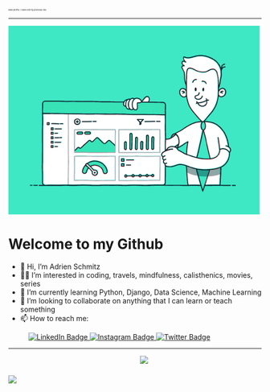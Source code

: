 <p style="font-size:4px;"> New profile. I have lost my previous one</p>

---

<img src="baner_giphy.gif" width="500px"  alt="image from giphy">

# Welcome to my Github

- 👋 Hi, I’m Adrien Schmitz
- 🧘‍♂️ I’m interested in coding, travels, mindfulness, calisthenics, movies, series
- 🌱 I’m currently learning Python, Django, Data Science, Machine Learning
- 🔗 I’m looking to collaborate on anything that I can learn or teach something
- 📫 How to reach me: 

<div id="badges" style="margin-left:40px;">
  <a href = "https://twitter.com/AdrienSchmitz">
    <img src="https://img.shields.io/badge/LinkedIn-blue?style=for-the-badge&logo=linkedin&logoColor=white" alt="LinkedIn Badge"/>
  </a>
    <a href = "https://www.instagram.com/adrien.schmitz/">
    <img src="https://img.shields.io/badge/Instagram-orange?style=for-the-badge&logo=instagram&logoColor=white" alt="Instagram Badge"/>
  <a>
  <a href = "https://www.linkedin.com/in/adrienschmitz/">
    <img src="https://img.shields.io/badge/Twitter-blue?style=for-the-badge&logo=twitter&logoColor=white" alt="Twitter Badge"/>
  <a>
</div>

---
<div style="display: grid; grid-template-columns: 1fr 1fr; grid-gap: 20px"

<table>
<tr>
<td>
<a href="https://github.com/adrienschmitz">
<img height = "250em" src="https://github-readme-stats.vercel.app/api/top-langs/?username=adrienschmitz&show_icons=true&theme=radical&count_private=true&include_all_commits=true"/>
</a>
</td>
<td>
<a href="https://github.com/adrienschmitz">
<img height = "250em" src="https://github-readme-stats.vercel.app/api?username=adrienschmitz&show_icons=true&show_icons=true&theme=radical&count_private=true&hide_rank=true" />
</a>
</td>
</tr>
</table>


<!---
adrienschmitz/adrienschmitz is a ✨ special ✨ repository because its `README.md` (this file) appears on your GitHub profile.
You can click the Preview link to take a look at your changes.
--->
